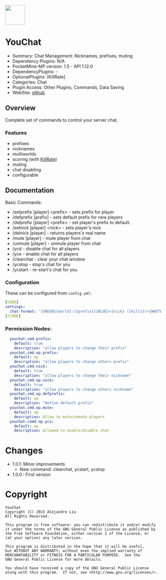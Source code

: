 <img src="https://raw.githubusercontent.com/alejandroliu/plugin-remakes/master/Media/Chat-icon.png" style="width:64px;height:64px" width="64" height="64"/>

# YouChat

* Summary: Chat Management: Nicknames, prefixes, muting
* Dependency Plugins: N/A
* PocketMine-MP version: 1.5 - API 1.12.0
* DependencyPlugins: -
* OptionalPlugins: [KillRate]
* Categories: Chat
* Plugin Access: Other Plugins, Commands, Data Saving
* WebSite: [github](https://github.com/alejandroliu/plugin-remakes/tree/master/YouChat)

## Overview

Complete set of commands to control your server chat.

### Features

* prefixes
* nicknames
* multiworlds
* scoring (with
  [KillRate](http://forums.pocketmine.net/plugins/killrate.1137/))
* muting
* chat disabling
* configurable

## Documentation

Basic Commands:

* /setprefix [player] &lt;prefix&gt; - sets prefix for player
* /defprefix [prefix] - sets default prefix for new players
* /delprefix [player] &lt;prefix&gt; - set player's prefix to default.
* /setnick [player] &lt;nick&gt; - sets player's nick
* /delnick [player] - returns players's real name
* /mute [player] - mute player from chat
* /unmute [player] - unmute player from chat
* /ycd - disable chat for all players
* /yce - enable chat for all players
* /clearchat - clear your chat window
* /ycstop - stop's chat for you
* /ycstart - re-start's chat for you

### Configuration

These can be configured from `config.yml`:

```YAML
[CODE]
settings:
  chat-format: '{GREEN}{world}:[{prefix}]{BLUE}<{nick} ({kills})>{WHITE} {message}'
[/CODE]
```

### Permission Nodes:

```YAML
  youchat.cmd.prefix:
    default: true
    description: "allow players to change their prefix"
  youchat.cmd.op.prefix:
    default: op
    description: "allow players to change others prefix"
  youchat.cmd.nick:
    default: true
    description: "allow players to change their nickname"
  youchat.cmd.op.nick:
    default: true
    description: "allow players to change others nickname"
  youchat.cmd.op.defprefix:
    default: op
    description: "Define default prefix"
  youchat.cmd.op.mute:
    default: op
    description: Allow to mute/unmute players
  youchat.comd.op.ycx:
    default: op
    description: Allowed to enable/disable chat
```

# Changes

* 1.0.1: Minor improvements
  * New command: clearchat, ycstart, ycstop
* 1.0.0 : First version

# Copyright

    YouChat
    Copyright (C) 2015 Alejandro Liu
    All Rights Reserved.

    This program is free software: you can redistribute it and/or modify
    it under the terms of the GNU General Public License as published by
    the Free Software Foundation, either version 2 of the License, or
    (at your option) any later version.

    This program is distributed in the hope that it will be useful,
    but WITHOUT ANY WARRANTY; without even the implied warranty of
    MERCHANTABILITY or FITNESS FOR A PARTICULAR PURPOSE.  See the
    GNU General Public License for more details.

    You should have received a copy of the GNU General Public License
    along with this program.  If not, see <http://www.gnu.org/licenses/>.
